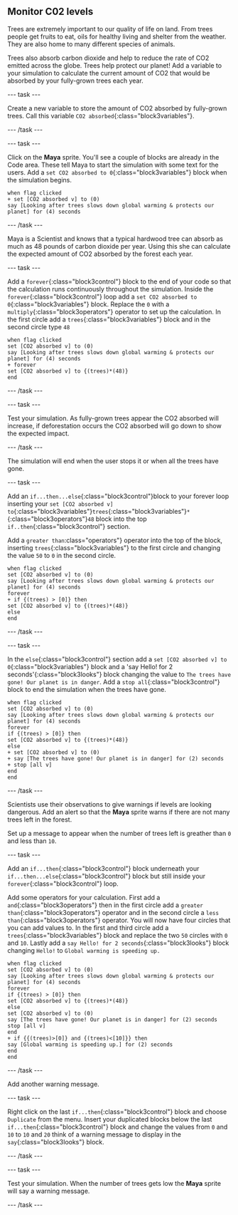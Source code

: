 ## Monitor C02 levels

Trees are extremely important to our quality of life on land. From trees people get fruits to eat, oils for healthy living and shelter from the weather. They are also home to many different species of animals.

Trees also absorb carbon dioxide and help to reduce the rate of CO2 emitted across the globe. Trees help protect our planet! Add a variable to your simulation to calculate the current amount of CO2 that would be absorbed by your fully-grown trees each year.

--- task ---

Create a new variable to store the amount of CO2 absorbed by fully-grown trees. Call this variable `CO2 absorbed`{:class="block3variables"}.

--- /task ---

--- task ---

Click on the **Maya** sprite. You'll see a couple of blocks are already in the Code area. These tell Maya to start the simulation with some text for the users. Add a `set CO2 absorbed to 0`{:class="block3variables"} block when the simulation begins.

```blocks3
when flag clicked
+ set [CO2 absorbed v] to (0)
say [Looking after trees slows down global warming & protects our planet] for (4) seconds
```

--- /task ---

Maya is a Scientist and knows that a typical hardwood tree can absorb as much as 48 pounds of carbon dioxide per year. Using this she can calculate the expected amount of CO2 absorbed by the forest each year.

--- task ---

Add a `forever`{:class="block3control"} block to the end of your code so that the calculation runs continuously throughout the simulation. Inside the `forever`{:class="block3control"} loop add a `set CO2 absorbed to 0`{:class="block3variables"} block. Replace the `0` with a `multiply`{:class="block3operators"} operator to set up the calculation. In the first circle add a `trees`{:class="block3variables"} block and in the second circle type `48`

```blocks3
when flag clicked
set [CO2 absorbed v] to (0)
say [Looking after trees slows down global warming & protects our planet] for (4) seconds
+ forever
set [CO2 absorbed v] to {(trees)*(48)}
end
```

--- /task ---

--- task ---

Test your simulation. As fully-grown trees appear the CO2 absorbed will increase, if deforestation occurs the CO2 absorbed will go down to show the expected impact.

--- /task ---

The simulation will end when the user stops it or when all the trees have gone.

--- task ---

Add an `if...then...else`{:class="block3control"}block to your forever loop inserting your `set [CO2 absorbed v] to`{:class="block3variables"}`trees`{:class="block3variables"}`*`{:class="block3operators"}`48` block into the top `if..then`{:class="block3control"} section.

Add a `greater than`:class="operators"} operator into the top of the block, inserting `trees`{:class="block3variables"} to the first circle and changing the value `50` to `0` in the second circle.

```blocks3
when flag clicked
set [CO2 absorbed v] to (0)
say [Looking after trees slows down global warming & protects our planet] for (4) seconds
forever
+ if {(trees) > [0]} then
set [CO2 absorbed v] to {(trees)*(48)}
else
end
```

--- /task ---

--- task ---

In the `else`{:class="block3control"} section add a `set [CO2 absorbed v] to 0`{:class="block3variables"} block and a 'say Hello! for 2 seconds'{:class="block3looks"} block changing the value to `The trees have gone! Our planet is in danger`. Add a `stop all`{:class="block3control"} block to end the simulation when the trees have gone.

```blocks3
when flag clicked
set [CO2 absorbed v] to (0)
say [Looking after trees slows down global warming & protects our planet] for (4) seconds
forever
if {(trees) > [0]} then
set [CO2 absorbed v] to {(trees)*(48)}
else
+ set [CO2 absorbed v] to (0)
+ say [The trees have gone! Our planet is in danger] for (2) seconds
+ stop [all v]
end
end
```

--- /task ---

Scientists use their observations to give warnings if levels are looking dangerous. Add an alert so that the **Maya** sprite warns if there are not many trees left in the forest.

Set up a message to appear when the number of trees left is greather than `0` and less than `10`.

--- task ---

Add an `if...then`{:class="block3control"} block underneath your `if...then...else`{:class="block3control"} block but still inside your `forever`{:class="block3control"} loop.

Add some operators for your calculation. First add a `and`{:class="block3operators"} then in the first circle add a `greater than`{:class="block3operators"} operator and in the second circle a `less than`{:class="block3operators"} operator. You will now have four circles that you can add values to. In the first and third circle add a `trees`{:class="block3variables"} block and replace the two `50` circles with `0` and `10`. Lastly add a `say Hello! for 2 seconds`{:class="block3looks"} block changing `Hello!` to `Global warming is speeding up.`

```blocks3
when flag clicked
set [CO2 absorbed v] to (0)
say [Looking after trees slows down global warming & protects our planet] for (4) seconds
forever
if {(trees) > [0]} then
set [CO2 absorbed v] to {(trees)*(48)}
else
set [CO2 absorbed v] to (0)
say [The trees have gone! Our planet is in danger] for (2) seconds
stop [all v]
end
+ if {{(trees)>[0]} and {(trees)<[10]}} then
say [Global warming is speeding up.] for (2) seconds
end
end
```

--- /task ---

Add another warning message.

--- task ---

Right click on the last `if...then`{:class="block3control"} block and choose `Duplicate` from the menu. Insert your duplicated blocks below the last `if...then`{:class="block3control"} block and change the values from `0` and `10` to `10` and `20` think of a warning message to display in the `say`{:class="block3looks"} block.

--- /task ---

--- task ---

Test your simulation. When the number of trees gets low the **Maya** sprite will say a warning message.

--- /task ---
